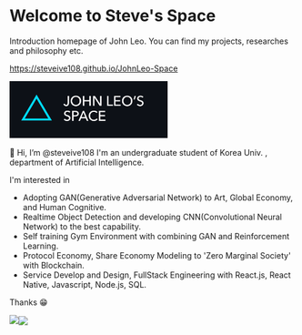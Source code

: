 # Welcome to Steve's Space

Introduction homepage of John Leo. You can find my projects, researches and philosophy etc.

https://steveive108.github.io/JohnLeo-Space

<img src="https://raw.githubusercontent.com/johnsteve108/johnsteve108/main/johnleologoblue.png" height="100px" />

👋 Hi, I’m @steveive108
I'm an undergraduate student of Korea Univ. , department of Artificial Intelligence.

I'm interested in 
- Adopting GAN(Generative Adversarial Network) to Art, Global Economy, and Human Cognitive.
- Realtime Object Detection and developing CNN(Convolutional Neural Network) to the best capability.
- Self training Gym Environment with combining GAN and Reinforcement Learning.
- Protocol Economy, Share Economy Modeling to 'Zero Marginal Society' with Blockchain.
- Service Develop and Design, FullStack Engineering with React.js, React Native, Javascript, Node.js, SQL.

Thanks 😁




<!---
johnsteve108/johnsteve108 is a ✨ special ✨ repository because its `README.md` (this file) appears on your GitHub profile.
You can click the Preview link to take a look at your changes.
--->

  <img align="left" src="https://github-readme-stats.vercel.app/api?username=steveive108&show_icons=true&theme=algolia" height="150px" />
  <img align="center" src="https://github-readme-stats.vercel.app/api/top-langs/?username=steveive108&layout=compact&langs_count=8&theme=algolia" height="150px" />
